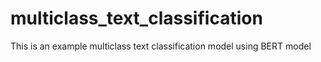 # multiclass_text_classification
This is an example multiclass text classification model using BERT model
